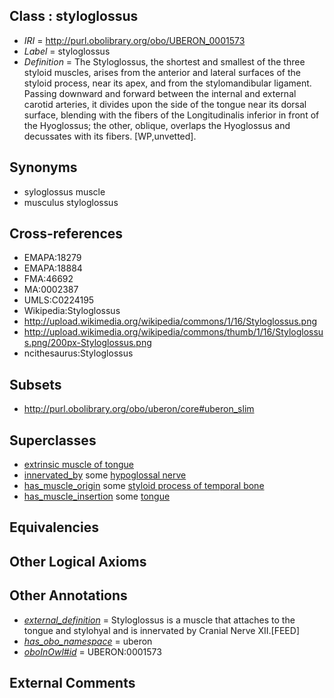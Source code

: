 
## Class : styloglossus

 * *IRI* = http://purl.obolibrary.org/obo/UBERON_0001573
 * *Label* = styloglossus
 * *Definition* = The Styloglossus, the shortest and smallest of the three styloid muscles, arises from the anterior and lateral surfaces of the styloid process, near its apex, and from the stylomandibular ligament. Passing downward and forward between the internal and external carotid arteries, it divides upon the side of the tongue near its dorsal surface, blending with the fibers of the Longitudinalis inferior in front of the Hyoglossus; the other, oblique, overlaps the Hyoglossus and decussates with its fibers. [WP,unvetted].

## Synonyms

 * syloglossus muscle
 * musculus styloglossus

## Cross-references

 * EMAPA:18279
 * EMAPA:18884
 * FMA:46692
 * MA:0002387
 * UMLS:C0224195
 * Wikipedia:Styloglossus
 * http://upload.wikimedia.org/wikipedia/commons/1/16/Styloglossus.png
 * http://upload.wikimedia.org/wikipedia/commons/thumb/1/16/Styloglossus.png/200px-Styloglossus.png
 * ncithesaurus:Styloglossus

## Subsets

 * http://purl.obolibrary.org/obo/uberon/core#uberon_slim

## Superclasses

 * [extrinsic muscle of tongue](../../UBERON/75/UBERON_0001575.md)
 * [innervated_by](../../RO/05/RO_0002005.md) some [hypoglossal nerve](../../UBERON/50/UBERON_0001650.md)
 * [has_muscle_origin](../../RO/72/RO_0002372.md) some [styloid process of temporal bone](../../UBERON/60/UBERON_0003960.md)
 * [has_muscle_insertion](../../RO/73/RO_0002373.md) some [tongue](../../UBERON/23/UBERON_0001723.md)

## Equivalencies


## Other Logical Axioms


## Other Annotations

 * *[external_definition](../../UBPROP/01/UBPROP_0000001.md)* = Styloglossus is a muscle that attaches to the tongue and stylohyal and is innervated by Cranial Nerve XII.[FEED]
 * *[has_obo_namespace](../../ce/oboInOwl#hasOBONamespace.md)* = uberon
 * *[oboInOwl#id](../../id/oboInOwl#id.md)* = UBERON:0001573

## External Comments

